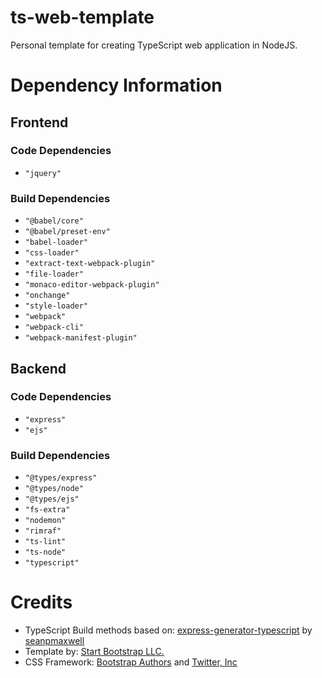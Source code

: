 # ts-web-template
Personal template for creating TypeScript web application in NodeJS.

# Dependency Information

## Frontend
### Code Dependencies
- `"jquery"`

### Build Dependencies
- `"@babel/core"`
- `"@babel/preset-env"`
- `"babel-loader"`
- `"css-loader"`
- `"extract-text-webpack-plugin"`
- `"file-loader"`
- `"monaco-editor-webpack-plugin"`
- `"onchange"`
- `"style-loader"`
- `"webpack"`
- `"webpack-cli"`
- `"webpack-manifest-plugin"`

## Backend
### Code Dependencies
- `"express"`
- `"ejs"`

### Build Dependencies
- `"@types/express"`
- `"@types/node"`
- `"@types/ejs"`
- `"fs-extra"`
- `"nodemon"`
- `"rimraf"`
- `"ts-lint"`
- `"ts-node"`
- `"typescript"`

# Credits
- TypeScript Build methods based on: [express-generator-typescript](https://github.com/seanpmaxwell/express-generator-typescript) by [seanpmaxwell](https://github.com/seanpmaxwell)
- Template by: [Start Bootstrap LLC.](https://startbootstrap.com)
- CSS Framework: [Bootstrap Authors](https://github.com/twbs/bootstrap/graphs/contributors) and [Twitter, Inc](https://twitter.com/)